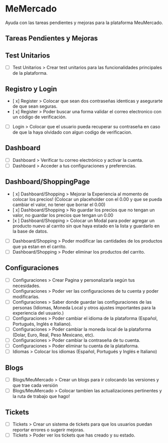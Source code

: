 # MeMercado

Ayuda con las tareas pendientes y mejoras para la plataforma MeuMercado.

## Tareas Pendientes y Mejoras

## Test Unitarios

- [ ] Test Unitarios > Crear test unitarios para las funcionalidades principales de la plataforma.

## Registro y Login

- [ x] Register > Colocar que sean dos contraseñas identicas y asegurarte de que sean seguras.
- [ x] Register > Poder buscar una forma validar el correo electronico con un código de verificación.
- [ ] Login > Colocar que el usuario pueda recuperar su contraseña en caso de que la haya olvidado con algun codigo de verificacion.

## Dashboard

- [ ] Dashboard > Verificar tu correo electrónico y activar la cuenta.
- [ ] Dashboard > Acceder a tus configuraciones y preferencias.

## Dashboard/ShoppingPage

- [ x] Dashboard/Shopping > Mejorar la Experiencia al momento de colocar los precios! (Colocar un placeholder con el 0.00 y que se pueda cambiar el valor, no tener que borrar el 0.00)
- [ x] Dashboard/Shopping > No guardar los precios que no tengan un valor, no guardar los precios que tengan un 0.00
- [x ] Dashboard/Shopping > Colocar un Modal para poder agregar un producto nuevo al carrito sin que haya estado en la lista y guardarlo en la base de datos.
- [ ] Dashboard/Shopping > Poder modificar las cantidades de los productos que ya estan en el carrito.
- [ ] Dashboard/Shopping > Poder eliminar los productos del carrito.

## Configuraciones

- [ ] Configuraciones > Crear Pagina y personalizarla según tus necesidades.
- [ ] Configuraciones > Poder ver las configuraciones de tu cuenta y poder modificarlas.
- [ ] Configuraciones > Saber donde guardar las configuraciones de las personas (Idiomas, Moneda Local y otros ajustes importantes para la experiencia del usuario.)
- [ ] Configuraciones > Poder cambiar el idioma de la plataforma (Español, Portugués, Inglés e Italiano).
- [ ] Configuraciones > Poder cambiar la moneda local de la plataforma (Dolar, Euro, Real, Peso Mexicano, etc).
- [ ] Configuraciones > Poder cambiar la contraseña de tu cuenta.
- [ ] Configuraciones > Poder eliminar tu cuenta de la plataforma.
- [ ] Idiomas > Colocar los idiomas (Español, Portugués y Inglés e Italiano)

## Blogs

- [ ] Blogs/MeuMercado > Crear un blogs para ir colocando las versiones y que trae cada versión
- [ ] Blogs/MeuMercado > Colocar tambien las actualizaciones pertinentes y la ruta de trabajo que hago!

## Tickets

- [ ] Tickets > Crear un sistema de tickets para que los usuarios puedan reportar errores o sugerir mejoras.
- [ ] Tickets > Poder ver los tickets que has creado y su estado.
